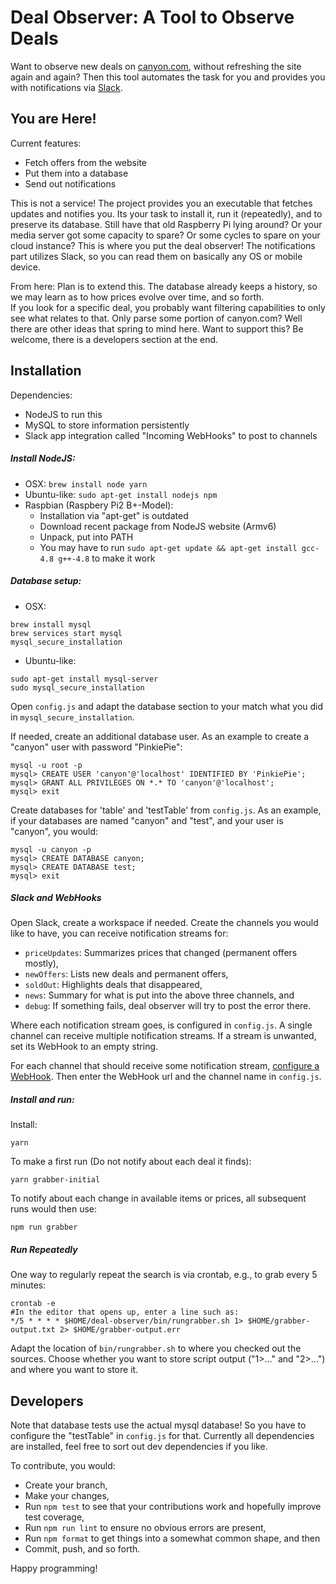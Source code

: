 # Deal Observer: A Tool to Observe Deals 

Want to observe new deals on [canyon.com](https://www.canyon.com/en/), 
without refreshing the site again and again?
Then this tool automates the task for you and provides you with notifications via [Slack](https://slack.com/). 

## You are Here!
Current features:
* Fetch offers from the website
* Put them into a database
* Send out notifications

This is not a service! 
The project provides you an executable that fetches updates and notifies you. 
Its your task to install it, run it (repeatedly), and to preserve its database.
Still have that old Raspberry Pi lying around? Or your media server got some capacity to spare? Or some cycles to spare on your cloud instance?
This is where you put the deal observer!
The notifications part utilizes Slack, so you can read them on basically any OS or mobile device.

From here: Plan is to extend this. The database already keeps a history, so we may learn as to how prices evolve over time, and so forth.  
If you look for a specific deal, you probably want filtering capabilities to only see what relates to that.
Only parse some portion of canyon.com? Well there are other ideas that spring to mind here. 
Want to support this? Be welcome, there is a developers section at the end.  

## Installation 

Dependencies:
* NodeJS to run this 
* MySQL to store information persistently
* Slack app integration called "Incoming WebHooks" to post to channels 

##### Install NodeJS:
* OSX: `brew install node yarn`
* Ubuntu-like: `sudo apt-get install nodejs npm`
* Raspbian (Raspbery Pi2 B+-Model):
   * Installation via "apt-get" is outdated
   * Download recent package from NodeJS website (Armv6)
   * Unpack, put into PATH
   * You may have to run `sudo apt-get update && apt-get install gcc-4.8 g++-4.8` to make it work

##### Database setup:
* OSX:
```
brew install mysql
brew services start mysql
mysql_secure_installation
```
* Ubuntu-like:
```
sudo apt-get install mysql-server
sudo mysql_secure_installation
```

Open `config.js` and adapt the database section to your match what you did in `mysql_secure_installation`.

If needed, create an additional database user. 
As an example to create a "canyon" user with password "PinkiePie": 
```
mysql -u root -p
mysql> CREATE USER 'canyon'@'localhost' IDENTIFIED BY 'PinkiePie';
mysql> GRANT ALL PRIVILEGES ON *.* TO 'canyon'@'localhost'; 
mysql> exit
```

Create databases for 'table' and 'testTable' from `config.js`. 
As an example, if your databases are named "canyon" and "test", and your user is "canyon", you would:
```
mysql -u canyon -p
mysql> CREATE DATABASE canyon;
mysql> CREATE DATABASE test;
mysql> exit
```

##### Slack and WebHooks
Open Slack, create a workspace if needed. 
Create the channels you would like to have, you can receive notification streams for:
* `priceUpdates`: Summarizes prices that changed (permanent offers mostly),
* `newOffers`: Lists new deals and permanent offers,
* `soldOut`: Highlights deals that disappeared,
* `news`: Summary for what is put into the above three channels, and
* `debug`: If something fails, deal observer will try to post the error there. 

Where each notification stream goes, is configured in `config.js`.
A single channel can receive multiple notification streams.
If a stream is unwanted, set its WebHook to an empty string.

For each channel that should receive some notification stream, [configure a WebHook](https://get.slack.help/hc/en-us/articles/115005265063-Incoming-WebHooks-for-Slack).
Then enter the WebHook url and the channel name in `config.js`.

##### Install and run:
Install:
```
yarn
```

To make a first run (Do not notify about each deal it finds):
``` 
yarn grabber-initial
```

To notify about each change in available items or prices, all subsequent runs would then use:
``` 
npm run grabber
```

##### Run Repeatedly

One way to regularly repeat the search is via crontab, e.g., to grab every 5 minutes:
```
crontab -e
#In the editor that opens up, enter a line such as:
*/5 * * * * $HOME/deal-observer/bin/rungrabber.sh 1> $HOME/grabber-output.txt 2> $HOME/grabber-output.err
```
Adapt the location of `bin/rungrabber.sh` to where you checked out the sources. 
Choose whether you want to store script output ("1>..." and "2>...") and where you want to store it.

## Developers

Note that database tests use the actual mysql database! 
So you have to configure the "testTable" in `config.js` for that.
Currently all dependencies are installed, feel free to sort out dev dependencies if you like.

To contribute, you would:
- Create your branch,
- Make your changes,
- Run `npm test` to see that your contributions work and hopefully improve test coverage,
- Run `npm run lint` to ensure no obvious errors are present,
- Run `npm format` to get things into a somewhat common shape, and then
- Commit, push, and so forth.

Happy programming!   
